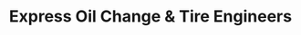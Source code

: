 ---
title: "Express Oil Change & Tire Engineers"
url: /gilbert/express-oil-change-and-tire-engineers/
shop: tyres
---
